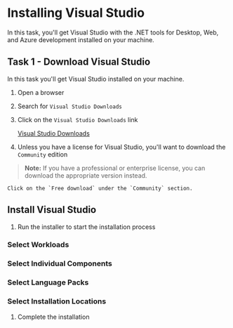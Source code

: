 # Installing Visual Studio

In this task, you'll get Visual Studio with the .NET tools for Desktop, Web, and Azure development installed on your machine.

## Task 1 - Download Visual Studio

In this task you'll get Visual Studio installed on your machine.

1. Open a browser
1. Search for `Visual Studio Downloads`
1. Click on the `Visual Studio Downloads` link

    [Visual Studio Downloads](https://visualstudio.microsoft.com/downloads/)  

1. Unless you have a license for Visual Studio, you'll want to download the `Community` edition  

>**Note:** If you have a professional or enterprise license, you can download the appropriate version instead.

    Click on the `Free download` under the `Community` section.

## Install Visual Studio

1. Run the installer to start the installation process

### Select Workloads

### Select Individual Components

### Select Language Packs

### Select Installation Locations

1. Complete the installation